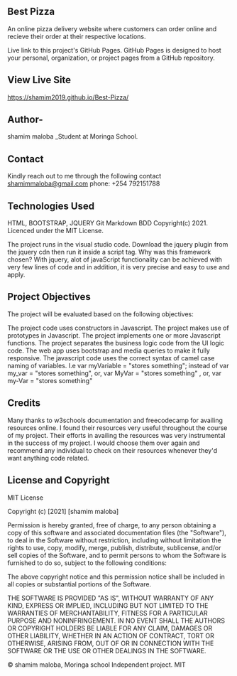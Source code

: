 ## Best Pizza
An online pizza delivery website where customers can order online and recieve their order at their respective locations.

Live link to this project's GitHub Pages.
GitHub Pages is designed to host your personal, organization, or project pages from a GitHub repository.

## View Live Site
  https://shamim2019.github.io/Best-Pizza/
## Author- 
shamim maloba _Student at Moringa School.

## Contact
Kindly reach out to me through the following contact
shamimmaloba@gmail.com
phone: +254 792151788
## Technologies Used
HTML,
BOOTSTRAP, 
JQUERY
Git
Markdown
BDD
Copyright(c) 2021. Licenced under the MIT License.

The project runs in the visual studio code. Download the jquery plugin from the jquery cdn then run it inside a script tag. Why was this framework chosen? With jquery, alot of javaScript functionality can be achieved with very few lines of code and in addition, it is very precise and easy to use and apply.

## Project Objectives
The project will be evaluated based on the following objectives:

The project code uses constructors in Javascript.
The project makes use of prototypes in Javascript.
The project implements one or more Javascript functions.
The project separates the business logic code from the UI logic code.
The web app uses bootstrap and media queries to make it fully responsive.
The javascript code uses the correct syntax of camel case naming of variables. I.e var myVariable = "stores something"; instead of var my_var = "stores something", or, var MyVar = "stores something" , or, var my-Var = "stores something"
## Credits
Many thanks to w3schools documentation and freecodecamp for availing resources online. I found their resources very useful throughout the course of my project. Their efforts in availing the resources was very instrumental in the success of my project. I would choose them over again and recommend any individual to check on their resources whenever they'd want anything code related.

## License and Copyright
 MIT License

Copyright (c) [2021] [shamim maloba]

Permission is hereby granted, free of charge, to any person obtaining a copy of this software and associated documentation files (the "Software"), to deal in the Software without restriction, including without limitation the rights to use, copy, modify, merge, publish, distribute, sublicense, and/or sell copies of the Software, and to permit persons to whom the Software is furnished to do so, subject to the following conditions:

The above copyright notice and this permission notice shall be included in all copies or substantial portions of the Software.

THE SOFTWARE IS PROVIDED "AS IS", WITHOUT WARRANTY OF ANY KIND, EXPRESS OR IMPLIED, INCLUDING BUT NOT LIMITED TO THE WARRANTIES OF MERCHANTABILITY, FITNESS FOR A PARTICULAR PURPOSE AND NONINFRINGEMENT. IN NO EVENT SHALL THE AUTHORS OR COPYRIGHT HOLDERS BE LIABLE FOR ANY CLAIM, DAMAGES OR OTHER LIABILITY, WHETHER IN AN ACTION OF CONTRACT, TORT OR OTHERWISE, ARISING FROM, OUT OF OR IN CONNECTION WITH THE SOFTWARE OR THE USE OR OTHER DEALINGS IN THE SOFTWARE.

© shamim maloba, Moringa school Independent project. MIT





